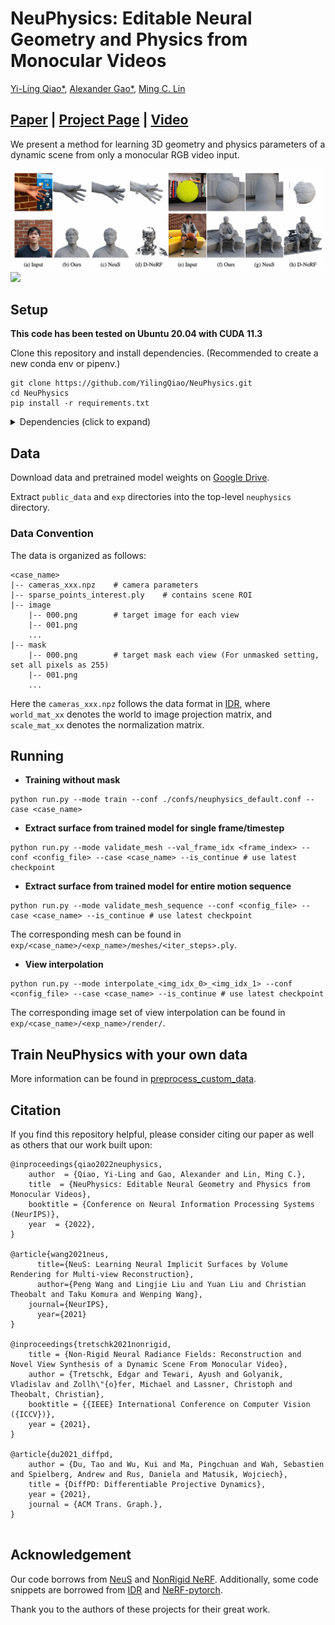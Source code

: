 
# NeuPhysics: Editable Neural Geometry and Physics from Monocular Videos

[Yi-Ling Qiao*](https://ylqiao.net/), [Alexander Gao*](https://gaoalexander.github.io/), [Ming C. Lin](https://www.cs.umd.edu/~lin/)

## [Paper](https://openreview.net/pdf?id=QXLue5WoSBE) | [Project Page](https://sites.google.com/view/neuphysics/home) | [Video](https://www.youtube.com/watch?v=Eklh1pIAri0)

We present a method for learning 3D geometry and physics parameters of a dynamic scene from only a monocular RGB video input.

![](./images/neuphysics_thumbnail_1.gif)
![](./images/neuphysics_thumbnail_2.gif)

## Setup
**This code has been tested on Ubuntu 20.04 with CUDA 11.3**

Clone this repository and install dependencies. (Recommended to create a new conda env or pipenv.)

```shell
git clone https://github.com/YilingQiao/NeuPhysics.git
cd NeuPhysics
pip install -r requirements.txt
```

<details>
  <summary> Dependencies (click to expand) </summary>
  - torch==1.11.0
  - opencv_python==4.5.5.64
  - trimesh==3.9.8
  - numpy==1.21.2
  - pyhocon==0.3.57
  - icecream==2.1.0
  - tqdm==4.50.2
  - scipy==1.7.0
  - PyMCubes==0.1.2
  - imageio=2.16.1
  - scikit-image=0.19.2

</details>

## Data
Download data and pretrained model weights on [Google Drive](https://drive.google.com/drive/folders/1PGHkcNolUZ3ld_e5jFtr8OB5_EMWB4sR?usp=sharing).

Extract `public_data` and `exp` directories into the top-level `neuphysics` directory.

### Data Convention
The data is organized as follows:

```
<case_name>
|-- cameras_xxx.npz    # camera parameters
|-- sparse_points_interest.ply    # contains scene ROI
|-- image
    |-- 000.png        # target image for each view
    |-- 001.png
    ...
|-- mask
    |-- 000.png        # target mask each view (For unmasked setting, set all pixels as 255)
    |-- 001.png
    ...
```

Here the `cameras_xxx.npz` follows the data format in [IDR](https://github.com/lioryariv/idr/blob/main/DATA_CONVENTION.md), where `world_mat_xx` denotes the world to image projection matrix, and `scale_mat_xx` denotes the normalization matrix.

## Running

- **Training without mask**

```shell
python run.py --mode train --conf ./confs/neuphysics_default.conf --case <case_name>
```

- **Extract surface from trained model for single frame/timestep** 

```shell
python run.py --mode validate_mesh --val_frame_idx <frame_index> --conf <config_file> --case <case_name> --is_continue # use latest checkpoint
```

- **Extract surface from trained model for entire motion sequence** 

```shell
python run.py --mode validate_mesh_sequence --conf <config_file> --case <case_name> --is_continue # use latest checkpoint
```

The corresponding mesh can be found in `exp/<case_name>/<exp_name>/meshes/<iter_steps>.ply`.

- **View interpolation**

```shell
python run.py --mode interpolate_<img_idx_0>_<img_idx_1> --conf <config_file> --case <case_name> --is_continue # use latest checkpoint
```

The corresponding image set of view interpolation can be found in `exp/<case_name>/<exp_name>/render/`.

## Train NeuPhysics with your own data

More information can be found in [preprocess_custom_data](https://github.com/Totoro97/NeuS/tree/main/preprocess_custom_data).

## Citation

If you find this repository helpful, please consider citing our paper as well as others that our work built upon:

```
@inproceedings{qiao2022neuphysics,
    author  = {Qiao, Yi-Ling and Gao, Alexander and Lin, Ming C.},
    title  = {NeuPhysics: Editable Neural Geometry and Physics from Monocular Videos},
    booktitle = {Conference on Neural Information Processing Systems (NeurIPS)},
    year  = {2022},
}

@article{wang2021neus,
      title={NeuS: Learning Neural Implicit Surfaces by Volume Rendering for Multi-view Reconstruction}, 
      author={Peng Wang and Lingjie Liu and Yuan Liu and Christian Theobalt and Taku Komura and Wenping Wang},
    journal={NeurIPS},
      year={2021}
}

@inproceedings{tretschk2021nonrigid,
    title = {Non-Rigid Neural Radiance Fields: Reconstruction and Novel View Synthesis of a Dynamic Scene From Monocular Video},
    author = {Tretschk, Edgar and Tewari, Ayush and Golyanik, Vladislav and Zollh\"{o}fer, Michael and Lassner, Christoph and Theobalt, Christian},
    booktitle = {{IEEE} International Conference on Computer Vision ({ICCV})},
    year = {2021},
}

@article{du2021_diffpd,
    author = {Du, Tao and Wu, Kui and Ma, Pingchuan and Wah, Sebastien and Spielberg, Andrew and Rus, Daniela and Matusik, Wojciech},
    title = {DiffPD: Differentiable Projective Dynamics},
    year = {2021},
    journal = {ACM Trans. Graph.},
}
         
```

## Acknowledgement

Our code borrows from [NeuS](https://github.com/Totoro97/NeuS) and [NonRigid NeRF](https://github.com/facebookresearch/nonrigid_nerf/).
Additionally, some code snippets are borrowed from [IDR](https://github.com/lioryariv/idr) and [NeRF-pytorch](https://github.com/yenchenlin/nerf-pytorch).

Thank you to the authors of these projects for their great work.
